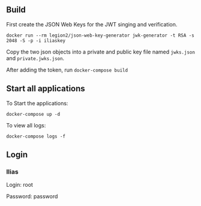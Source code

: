 

## Build
First create the JSON Web Keys for the JWT singing and verification.
```
docker run --rm legion2/json-web-key-generator jwk-generator -t RSA -s 2048 -S -p -i iliaskey
```
Copy the two json objects into a private and public key file named `jwks.json` and `private.jwks.json`.

After adding the token, run `docker-compose build`

## Start all applications
To Start the applications:
```
docker-compose up -d
```

To view all logs:
```
docker-compose logs -f
```

## Login

### Ilias
Login: root

Password: password
